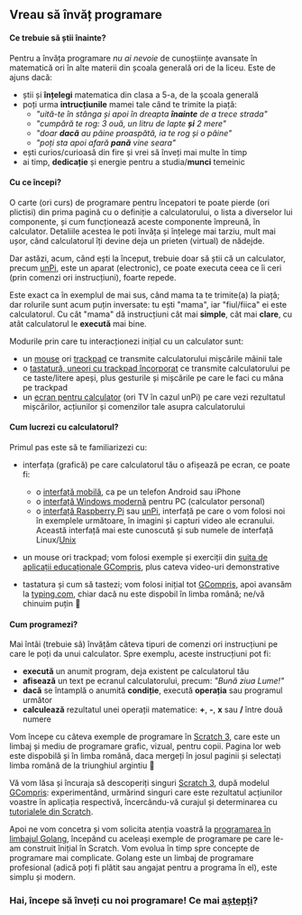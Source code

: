 ## Vreau să învăț programare

#### Ce trebuie să știi înainte?

Pentru a învăța programare _nu ai nevoie_ de cunoștiințe avansate în matematică ori în alte materii din școala generală ori de la liceu. Este de ajuns dacă:
- știi și **înțelegi** matematica din clasa a 5-a, de la școala generală
- poți urma **intrucțiunile** mamei tale când te trimite la piață:
  - _"uită-te în stânga și apoi în dreapta **înainte** de a trece strada"_
  - _"cumpără te rog: 3 ouă, un litru de lapte **și** 2 mere"_
  - _"doar **dacă** au pâine proaspătă, ia te rog și o pâine"_
  - _"poți sta apoi afară **pană** vine seara"_
- ești curios/curioasă din fire și vrei să înveți mai multe în timp
- ai timp, **dedicație** și energie pentru a studia/**munci** temeinic

#### Cu ce începi?

O carte (ori curs) de programare pentru începatori te poate pierde (ori plictisi) din prima pagină cu o definiție a calculatorului, o lista a diverselor lui componente, și cum funcționează aceste componente împreună, în calculator. Detaliile acestea le poti învăța și înțelege mai tarziu, mult mai ușor, când calculatorul îți devine deja un prieten (virtual) de nădejde.

Dar astăzi, acum, când ești la început, trebuie doar să știi că un calculator, precum [unPi](http://pc.unpi.ro/), este un aparat (electronic), ce poate executa ceea ce îi ceri (prin comenzi ori instrucțiuni), foarte repede.

Este exact ca în exemplul de mai sus, când mama ta te trimite(a) la piață; dar rolurile sunt acum puțin inversate: tu ești "mama", iar "fiul/fiica" ei este calculatorul. Cu cât "mama" dă instrucțiuni cât mai **simple**, cât mai **clare**, cu atât calculatorul le **execută** mai bine.

Modurile prin care tu interacționezi inițial cu un calculator sunt:
- un [mouse](https://www.amazon.de/AmazonBasics-USB-Maus-drei-Schaltflächen-schwarz/dp/B005EJH6RW/) ori [trackpad](https://start.unpi.ro/spec/pc/trackpad.jpg) ce transmite calculatorului mișcările mâinii tale
- o [tastatură, uneori cu trackpad încorporat](https://start.unpi.ro/spec/pc/tastatura.jpg) ce transmite calculatorului pe ce taste/litere apeși, plus gesturile și mișcările pe care le faci cu mâna pe trackpad
- un [ecran pentru calculator](https://www.amazon.de/BenQ-GW2270H-Monitor-VA-Panel-Reaktionszeit/dp/B0157V5VJG/) (ori TV în cazul unPi) pe care vezi rezultatul mișcărilor, acțiunilor și comenzilor tale asupra calculatorului

#### Cum lucrezi cu calculatorul?

Primul pas este să te familiarizezi cu:

- interfața (grafică) pe care calculatorul tău o afișează pe ecran, ce poate fi:
  - o [interfață mobilă](http://xdesigns.net/wp-content/uploads/2016/03/Mobile-application-interface-design-PSD.jpg), ca pe un telefon Android sau iPhone
  - o [interfață Windows modernă](https://getintopc.com/wp-content/uploads/2016/10/Microsoft-Windows-10-1607-Oct-2016-x64-ISO-Setup-Free-Download.png) pentru PC (calculator personal)
  - o [interfață Raspberry Pi](https://www.raspberrypistarterkits.com/wp-content/uploads/2017/11/Using-the-Graphical-User-Interface.png) sau [unPi](http://pc.unpi.ro/), interfață pe care o vom folosi noi în exemplele următoare, în imagini și capturi video ale ecranului. Această interfață mai este cunoscută și sub numele de interfață Linux/[Unix](https://unix.unpi.ro/)

- un mouse ori trackpad; vom folosi exemple și exerciții din [suita de aplicații educaționale GCompris](https://gcompris.net/index-ro.html), plus cateva video-uri demonstrative

- tastatura și cum să tastezi; vom folosi inițial tot [GCompris](https://gcompris.net/index-ro.html), apoi avansăm la [typing.com](https://www.typing.com/student/lessons), chiar dacă nu este dispobil în limba română; ne/vă chinuim puțin 🤡

#### Cum programezi?

Mai întâi (trebuie să) învățăm câteva tipuri de comenzi ori instrucțiuni pe care le poți da unui calculator. Spre exemplu, aceste instrucțiuni pot fi:
- **execută** un anumit program, deja existent pe calculatorul tău
- **afisează** un text pe ecranul calculatorului, precum: _"Bună ziua Lume!"_
- **dacă** se întamplă o anumită **condiție**, execută **operația** sau programul următor
- **calculează** rezultatul unei operații matematice: **+**, **-**, **x** sau **/** între două numere

Vom începe cu câteva exemple de programare în [Scratch 3](https://scratch.mit.edu/about), care este un limbaj și mediu de programare grafic, vizual, pentru copii. Pagina lor web este dispobilă și în limba română, daca mergeți în josul paginii și selectați limba română de la triunghiul argintiu 🔽

Vă vom lăsa și încuraja să descoperiți singuri [Scratch 3](https://scratch.mit.edu/), după modelul [GCompris](https://gcompris.net/index-ro.html): experimentând, urmărind singuri care este rezultatul acțiunilor voastre în aplicația respectivă, încercându-vă curajul și determinarea cu [tutorialele din Scratch](https://scratch.mit.edu/projects/editor/?tutorial=getStarted).

Apoi ne vom concetra și vom solicita atenția voastră la [programarea în limbajul Golang](https://go.unpi.ro/), începând cu aceleași exemple de programare pe care le-am construit înițial în Scratch. Vom evolua în timp spre concepte de programare mai complicate. Golang este un limbaj de programare profesional (adică poți fi plătit sau angajat pentru a programa în el), este simplu și modern.

### Hai, începe să înveți cu noi programare! Ce mai [aștepți](https://start.unpi.ro/privat/)?


<script src="https://wchat.freshchat.com/js/widget.js"></script>

<script>
  window.fcWidget.init({
    token: "1dbeef16-76f2-47bc-bc8a-f848842e00d7",
    host: "https://wchat.freshchat.com"
  });
</script>
